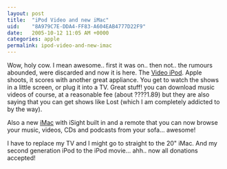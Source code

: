 ```yaml
---
layout: post
title:  "iPod Video and new iMac"
uid:	"8A979C7E-DDA4-FF83-A604EAB4777D22F9"
date:   2005-10-12 11:05 AM +0000
categories: apple
permalink: ipod-video-and-new-imac
---
```

Wow, holy cow. I mean awesome.. first it was on.. then not.. the rumours abounded, were discarded and now it is here. The <a href="http://www.apple.com/ipod/ipod.html" target="new">Video iPod</a>. Apple shoots, it scores with another great appliance. You get to watch the shows in a little screen, or plug it into a TV. Great stuff! you can download music videos of course, at a reasonable fee (about ????1.89) but they are also saying that you can get shows like Lost (which I am completely addicted to by the way).


Also a new <a href="http://www.apple.com/imac/">iMac</a> with iSight built in and a remote that you can now browse your music, videos, CDs and podcasts from your sofa... awesome! 

I have to replace my TV and I might go to straight to the 20" iMac. And my second generation iPod to the iPod movie... ahh.. now all donations accepted!